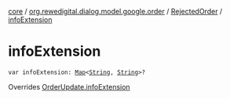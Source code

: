 [core](../../index.md) / [org.rewedigital.dialog.model.google.order](../index.md) / [RejectedOrder](index.md) / [infoExtension](./info-extension.md)

# infoExtension

`var infoExtension: `[`Map`](https://kotlinlang.org/api/latest/jvm/stdlib/kotlin.collections/-map/index.html)`<`[`String`](https://kotlinlang.org/api/latest/jvm/stdlib/kotlin/-string/index.html)`, `[`String`](https://kotlinlang.org/api/latest/jvm/stdlib/kotlin/-string/index.html)`>?`

Overrides [OrderUpdate.infoExtension](../-order-update/info-extension.md)

